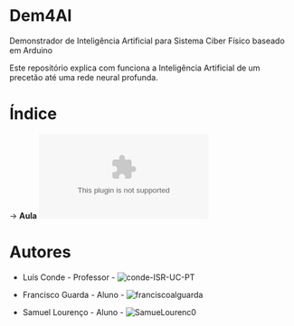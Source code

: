 # Dem4AI
Demonstrador de Inteligência Artificial para Sistema Ciber Físico baseado em Arduino

Este repositório explica com funciona a Inteligência Artificial de um precetão até uma rede neural profunda.




# Índice

-> **Aula** ![1. Introdução à Inteligência Artificial](https://github.com/ipleiria-robotics/Dem4AI/blob/main/1.%20Introdu%C3%A7%C3%A3o%20%C3%A0%20Intelig%C3%AAncia%20Artificial.pptx)


# Autores
 
 - Luís Conde - Professor - ![conde-ISR-UC-PT](https://github.com/conde-ISR-UC-PT)
 
 - Francisco Guarda - Aluno - ![franciscoalguarda]()
 - Samuel Lourenço  - Aluno - ![SamueLourenc0](https://github.com/SamueLourenc0)
